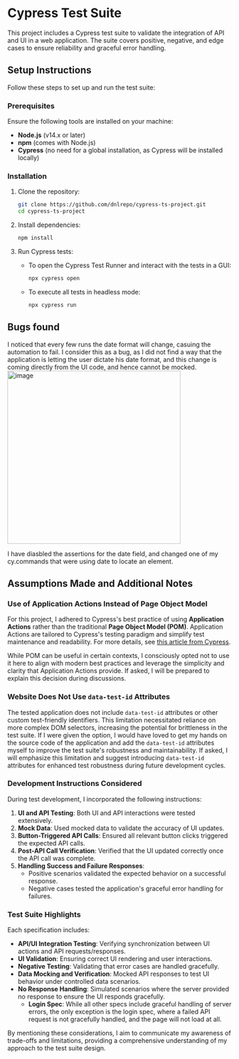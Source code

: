 # Cypress Test Suite

This project includes a Cypress test suite to validate the integration of API and UI in a web application. The suite covers positive, negative, and edge cases to ensure reliability and graceful error handling.

## Setup Instructions

Follow these steps to set up and run the test suite:

### Prerequisites

Ensure the following tools are installed on your machine:

- **Node.js** (v14.x or later)
- **npm** (comes with Node.js)
- **Cypress** (no need for a global installation, as Cypress will be installed locally)

### Installation

1. Clone the repository:

   ```bash
   git clone https://github.com/dnlrepo/cypress-ts-project.git
   cd cypress-ts-project
   ```

2. Install dependencies:

   ```bash
   npm install
   ```

3. Run Cypress tests:
   - To open the Cypress Test Runner and interact with the tests in a GUI:
     ```bash
     npx cypress open
     ```
   - To execute all tests in headless mode:
     ```bash
     npx cypress run
     ```

## Bugs found

I noticed that every few runs the date format will change, casuing the automation to fail.
I consider this as a bug, as I did not find a way that the application is letting the user dictate his date format, and this change is coming directly from the UI code, and hence cannot be mocked.
<img width="389" alt="image" src="https://github.com/user-attachments/assets/4153a89e-6cf0-4549-94a6-31527c1e280b">

I have diasbled the assertions for the date field, and changed one of my cy.commands that were using date to locate an element.


## Assumptions Made and Additional Notes

### Use of Application Actions Instead of Page Object Model

For this project, I adhered to Cypress's best practice of using **Application Actions** rather than the traditional **Page Object Model (POM)**. Application Actions are tailored to Cypress's testing paradigm and simplify test maintenance and readability. For more details, see [this article from Cypress](https://www.cypress.io/blog/stop-using-page-objects-and-start-using-app-actions).

While POM can be useful in certain contexts, I consciously opted not to use it here to align with modern best practices and leverage the simplicity and clarity that Application Actions provide. If asked, I will be prepared to explain this decision during discussions.

### Website Does Not Use `data-test-id` Attributes

The tested application does not include `data-test-id` attributes or other custom test-friendly identifiers. This limitation necessitated reliance on more complex DOM selectors, increasing the potential for brittleness in the test suite. If I were given the option, I would have loved to get my hands on the source code of the application and add the `data-test-id` attributes myself to improve the test suite's robustness and maintainability. If asked, I will emphasize this limitation and suggest introducing `data-test-id` attributes for enhanced test robustness during future development cycles.

### Development Instructions Considered

During test development, I incorporated the following instructions:

1. **UI and API Testing**: Both UI and API interactions were tested extensively.
2. **Mock Data**: Used mocked data to validate the accuracy of UI updates.
3. **Button-Triggered API Calls**: Ensured all relevant button clicks triggered the expected API calls.
4. **Post-API Call Verification**: Verified that the UI updated correctly once the API call was complete.
5. **Handling Success and Failure Responses**:
   - Positive scenarios validated the expected behavior on a successful response.
   - Negative cases tested the application's graceful error handling for failures.

### Test Suite Highlights

Each specification includes:

- **API/UI Integration Testing**: Verifying synchronization between UI actions and API requests/responses.
- **UI Validation**: Ensuring correct UI rendering and user interactions.
- **Negative Testing**: Validating that error cases are handled gracefully.
- **Data Mocking and Verification**: Mocked API responses to test UI behavior under controlled data scenarios.
- **No Response Handling**: Simulated scenarios where the server provided no response to ensure the UI responds gracefully.
  - **Login Spec**: While all other specs include graceful handling of server errors, the only exception is the login spec, where a failed API request is not gracefully handled, and the page will not load at all.

By mentioning these considerations, I aim to communicate my awareness of trade-offs and limitations, providing a comprehensive understanding of my approach to the test suite design.
